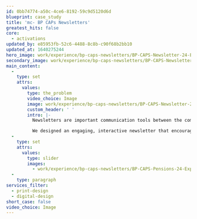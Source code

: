 ```yaml
---
id: 0bb74774-a50c-4ce6-8192-59c9d5120d6d
blueprint: case_study
title: 'mc- BP CAPs Newsletters'
greatest_hits: false
core:
  - activations
updated_by: e85953fb-52c6-4488-8c8b-c90f68b2bb10
updated_at: 1640275244
hero_image: work/experience/bp-caps-newsletters/BP-CAPS-Newsletter-24-Experience-Full-Image-1360x768.5.jpg
secondary_image: work/experience/bp-caps-newsletters/BP-CAPS-Newsletter-24-Experience-Secondary-Image-896x597.jpg
main_content:
  -
    type: set
    attrs:
      values:
        type: the_problem
        video_choice: Image
        image: work/experience/bp-caps-newsletters/BP-CAPS-Newsletter-24-Experience-Large-927x522.jpg
        custom_header: ' '
        intro: |-
          Newsletters are important communication tools between the company and its employees. But let's be honest, they can be a bit dull can't they? Not the best start when you've got important information to get across. BP came to us because they needed their newsletter to deliver material and insights through interviews, training programme updates and support.

          We designed an engaging, interactive newsletter that encourages employees to feel more connected to the company and their work. Along with key topics of interest for staff, we also included visual representations of data via infographics, videos and audio soundbites to help get BP's message across in a simple but effective way.
  -
    type: set
    attrs:
      values:
        type: slider
        images:
          - work/experience/bp-caps-newsletters/BP-CAPS-Pensions-24-Experience-Small-740x416.25-1.jpg
  -
    type: paragraph
services_filter:
  - print-design
  - digital-design
short_case: false
video_choice: Image
---
```

